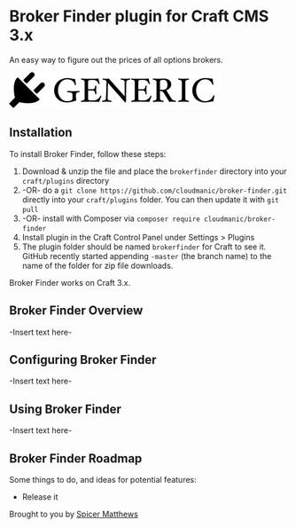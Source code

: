 # Broker Finder plugin for Craft CMS 3.x

An easy way to figure out the prices of all options brokers.

![Screenshot](resources/img/plugin-logo.png)

## Installation

To install Broker Finder, follow these steps:

1. Download & unzip the file and place the `brokerfinder` directory into your `craft/plugins` directory
2.  -OR- do a `git clone https://github.com/cloudmanic/broker-finder.git` directly into your `craft/plugins` folder.  You can then update it with `git pull`
3.  -OR- install with Composer via `composer require cloudmanic/broker-finder`
4. Install plugin in the Craft Control Panel under Settings > Plugins
5. The plugin folder should be named `brokerfinder` for Craft to see it.  GitHub recently started appending `-master` (the branch name) to the name of the folder for zip file downloads.

Broker Finder works on Craft 3.x.

## Broker Finder Overview

-Insert text here-

## Configuring Broker Finder

-Insert text here-

## Using Broker Finder

-Insert text here-

## Broker Finder Roadmap

Some things to do, and ideas for potential features:

* Release it

Brought to you by [Spicer Matthews](https://cloudmanic.com)

